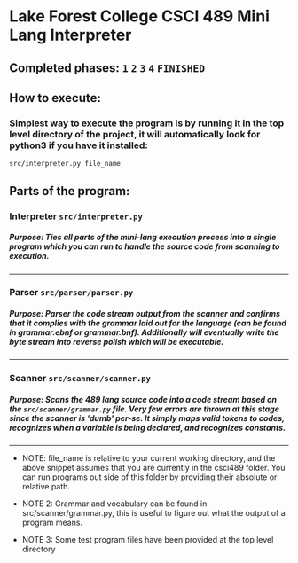 # Lake Forest College CSCI 489 Mini Lang Interpreter

## Completed phases: `1` `2` `3` `4` `FINISHED`

## How to execute:

### Simplest way to execute the program is by running it in the top level directory of the project, it will automatically look for python3 if you have it installed:
`src/interpreter.py file_name`

## Parts of the program:

### Interpreter `src/interpreter.py`

##### Purpose: Ties all parts of the mini-lang execution process into a single program which you can run to handle the source code from scanning to execution.
---

### Parser `src/parser/parser.py`

##### Purpose: Parser the code stream output from the scanner and confirms that it complies with the grammar laid out for the language (can be found in grammar.ebnf or grammar.bnf). Additionally will eventually write the byte stream into reverse polish which will be executable.
----

### Scanner `src/scanner/scanner.py`

##### Purpose: Scans the 489 lang source code into a code stream based on the `src/scanner/grammar.py` file. Very few errors are thrown at this stage since the scanner is 'dumb' per-se. It simply maps valid tokens to codes, recognizes when a variable is being declared, and recognizes constants.
----

* NOTE: file_name is relative to your current working directory, and the above
snippet assumes that you are currently in the csci489 folder. You can run programs out side of this folder by providing their absolute or relative path.

* NOTE 2: Grammar and vocabulary can be found in src/scanner/grammar.py, this is useful to figure out what the output of a program means.

* NOTE 3: Some test program files have been provided at the top level directory
